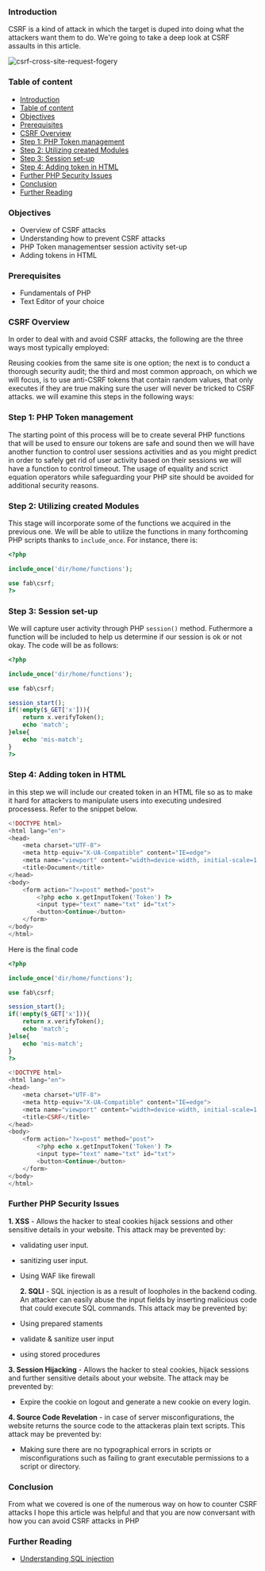 ### Introduction

CSRF is a kind of attack in which the target is duped into doing what the attackers want them to do. We're going to take a deep look at CSRF assaults in this article.

![csrf-cross-site-request-fogery](/engineering-education/csrf-protection-in-php/csrf.png)

### Table of content

- [Introduction](#introduction)
- [Table of content](#table-of-content)
- [Objectives](#objectives)
- [Prerequisites](#prerequisites)
- [CSRF Overview](#csrf-overview)
- [Step 1: PHP Token management](#step-1-php-token-management)
- [Step 2: Utilizing created Modules](#step-2-utilizing-created-modules)
- [Step 3: Session set-up](#step-3-session-set-up)
- [Step 4: Adding token in HTML](#step-4-adding-token-in-html)
- [Further PHP Security Issues](#further-php-security-issues)
- [Conclusion](#conclusion)
- [Further Reading](#further-reading)

### Objectives

- Overview of CSRF attacks
- Understanding how to prevent CSRF attacks
- PHP Token managementser session activity set-up
- Adding tokens in HTML

### Prerequisites

- Fundamentals of PHP
- Text Editor of your choice

### CSRF Overview

In order to deal with and avoid CSRF attacks, the following are the three ways most typically employed:

Reusing cookies from the same site is one option; the next is to conduct a thorough security audit; the third and most common approach, on which we will focus, is to use anti-CSRF tokens that contain random values, that only executes if they are true making sure the user will never be tricked to CSRF attacks.
we will examine this steps in the following ways:

### Step 1: PHP Token management

The starting point of this process will be to create several PHP functions that will be used to ensure our tokens are safe and sound then we will have another function to control user sessions activities and as you might predict in order to safely get rid of user activity based on their sessions we will have a function to control timeout. The usage of equality and scrict equation operators while safeguarding your PHP site should be avoided for additional security reasons.

### Step 2: Utilizing created Modules

This stage will incorporate some of the functions we acquired in the previous one. We will be able to utilize the functions in many forthcoming PHP scripts thanks to `include_once`. For instance, there is:

```php
<?php

include_once('dir/home/functions');

use fab\csrf;
?>
```

### Step 3: Session set-up

We will capture user activity through PHP `session()` method. Futhermore a function will be included to help us determine if our session is ok or not okay. The code will be as follows:

```php
<?php

include_once('dir/home/functions');

use fab\csrf;

session_start();
if(!empty($_GET['x'])){
    return x.verifyToken();
    echo 'match';
}else{
    echo 'mis-match';
}
?>
```

### Step 4: Adding token in HTML

in this step we will include our created token in an HTML file so as to make it hard for attackers to manipulate users into executing undesired processess. Refer to the snippet below.

```php
<!DOCTYPE html>
<html lang="en">
<head>
    <meta charset="UTF-8">
    <meta http-equiv="X-UA-Compatible" content="IE=edge">
    <meta name="viewport" content="width=device-width, initial-scale=1.0">
    <title>Document</title>
</head>
<body>
    <form action="?x=post" method="post">
        <?php echo x.getInputToken('Token') ?>
        <input type="text" name="txt" id="txt">
        <button>Continue</button>
    </form>
</body>
</html>
```

Here is the final code

```php
<?php

include_once('dir/home/functions');

use fab\csrf;

session_start();
if(!empty($_GET['x'])){
    return x.verifyToken();
    echo 'match';
}else{
    echo 'mis-match';
}
?>

<!DOCTYPE html>
<html lang="en">
<head>
    <meta charset="UTF-8">
    <meta http-equiv="X-UA-Compatible" content="IE=edge">
    <meta name="viewport" content="width=device-width, initial-scale=1.0">
    <title>CSRF</title>
</head>
<body>
    <form action="?x=post" method="post">
        <?php echo x.getInputToken('Token') ?>
        <input type="text" name="txt" id="txt">
        <button>Continue</button>
    </form>
</body>
</html>
```

### Further PHP Security Issues

**1. XSS** - Allows the hacker to steal cookies hijack sessions and other sensitive details in your website.
This attack may be prevented by:

- validating user input.
- sanitizing user input.
- Using WAF like firewall

  **2. SQLI** - SQL injection is as a result of loopholes in the backend coding. An attacker can easily abuse the input fields by inserting malicious code that could execute SQL commands.
  This attack may be prevented by:

- Using prepared staments
- validate & sanitize user input
- using stored procedures

**3. Session Hijacking** - Allows the hacker to steal cookies, hijack sessions and further sensitive details about your website.
The attack may be prevented by:

- Expire the cookie on logout and generate a new cookie on every login.

**4. Source Code Revelation** - in case of server misconfigurations, the website returns the source code to the attackeras plain text scripts. This attack may be prevented by:

- Making sure there are no typographical errors in scripts or misconfigurations such as failing to grant executable permissions to a script or directory.

### Conclusion

From what we covered is one of the numerous way on how to counter CSRF attacks I hope this article was helpful and that you are now conversant with how you can avoid CSRF attacks in PHP

### Further Reading

- [Understanding SQL injection](https://www.section.io/engineering-education/sql-injection-made-familiar/)
